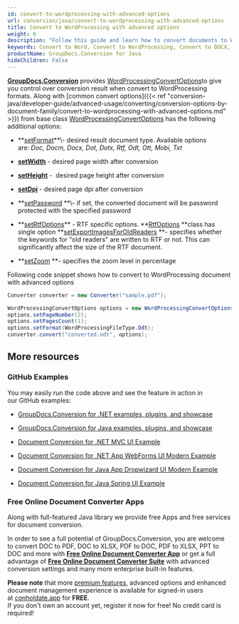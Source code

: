 ```yaml
---
id: convert-to-wordprocessing-with-advanced-options
url: conversion/java/convert-to-wordprocessing-with-advanced-options
title: Convert to WordProcessing with advanced options
weight: 6
description: "Follow this guide and learn how to convert documents to Word and Open Document formats like DOC, DOCX, ODT, OTT formats with height, width, DPI and other customizations using GroupDocs.Conversion for Java."
keywords: Convert to Word, Convert to WordProcessing, Convert to DOCX, Convert to DOC
productName: GroupDocs.Conversion for Java
hideChildren: False
---
```

[**GroupDocs.Conversion**](https://products.groupdocs.com/conversion/java) provides [WordProcessingConvertOptions](https://apireference.groupdocs.com/java/conversion/com.groupdocs.conversion.options.convert/WordProcessingConvertOptions)to give you control over conversion result when convert to WordProcessing formats. Along with [common convert options]({{< ref "conversion-java/developer-guide/advanced-usage/converting/conversion-options-by-document-family/convert-to-wordprocessing-with-advanced-options.md" >}}) from base class [WordProcessingConvertOptions](https://apireference.groupdocs.com/java/conversion/com.groupdocs.conversion.options.convert/WordProcessingConvertOptions) has the following additional options:

*   **[setFormat](https://apireference.groupdocs.com/java/conversion/com.groupdocs.conversion.options.convert/ConvertOptions#setFormat(com.groupdocs.conversion.filetypes.FileType))**\- desired result document type. Available options are: *Doc, Docm, Docx, Dot, Dotx, Rtf, Odt, Ott, Mobi, Txt*
*   **[setWidth](https://apireference.groupdocs.com/java/conversion/com.groupdocs.conversion.options.convert/WordProcessingConvertOptions#setWidth(int))** - desired page width after conversion  
    
*   **[setHeight](https://apireference.groupdocs.com/java/conversion/com.groupdocs.conversion.options.convert/WordProcessingConvertOptions#setHeight(int))** -  desired page height after conversion  
    
*   **[setDpi](https://apireference.groupdocs.com/java/conversion/com.groupdocs.conversion.options.convert/WordProcessingConvertOptions#setDpi(double))** - desired page dpi after conversion  
    
*   **[setPassword](https://apireference.groupdocs.com/java/conversion/com.groupdocs.conversion.options.convert/WordProcessingConvertOptions#setPassword(java.lang.String)) **\- if set, the converted document will be password protected with the specified password
*   **[setRtfOptions](https://apireference.groupdocs.com/java/conversion/com.groupdocs.conversion.options.convert/WordProcessingConvertOptions#setRtfOptions(com.groupdocs.conversion.options.convert.RtfOptions))** - RTF specific options. **[RtfOptions](https://apireference.groupdocs.com/java/conversion/com.groupdocs.conversion.options.convert/RtfOptions) **class has single option **[setExportImagesForOldReaders](https://apireference.groupdocs.com/java/conversion/com.groupdocs.conversion.options.convert/RtfOptions#setExportImagesForOldReaders(boolean)) **\- specifies whether the keywords for "old readers" are written to RTF or not. This can significantly affect the size of the RTF document.
*   **[setZoom](https://apireference.groupdocs.com/java/conversion/com.groupdocs.conversion.options.convert/WordProcessingConvertOptions#setZoom(int)) **\- specifies the zoom level in percentage

Following code snippet shows how to convert to WordProcessing document with advanced options

```csharp
Converter converter = new Converter("sample.pdf");

WordProcessingConvertOptions options = new WordProcessingConvertOptions();
options.setPageNumber(2);
options.setPagesCount(1);
options.setFormat(WordProcessingFileType.Odt);
converter.convert("converted.odt", options);
```

## More resources

### GitHub Examples

You may easily run the code above and see the feature in action in our GitHub examples:

*   [GroupDocs.Conversion for .NET examples, plugins, and showcase](https://github.com/groupdocs-conversion/GroupDocs.Conversion-for-.NET)
    
*   [GroupDocs.Conversion for Java examples, plugins, and showcase](https://github.com/groupdocs-conversion/GroupDocs.Conversion-for-Java)
    
*   [Document Conversion for .NET MVC UI Example](https://github.com/groupdocs-conversion/GroupDocs.Conversion-for-.NET-MVC) 
    
*   [Document Conversion for .NET App WebForms UI Modern Example](https://github.com/groupdocs-conversion/GroupDocs.Conversion-for-.NET-WebForms)
    
*   [Document Conversion for Java App Dropwizard UI Modern Example](https://github.com/groupdocs-conversion/GroupDocs.Conversion-for-Java-Dropwizard)
    
*   [Document Conversion for Java Spring UI Example](https://github.com/groupdocs-conversion/GroupDocs.Conversion-for-Java-Spring)
    

### Free Online Document Converter Apps

Along with full-featured Java library we provide free Apps and free services for document conversion.

In order to see a full potential of GroupDocs.Conversion, you are welcome to convert DOC to PDF, DOC to XLSX, PDF to DOC, PDF to XLSX, PPT to DOC and more with **[Free Online Document Converter App](https://products.groupdocs.app/conversion)** or get a full advantage of **[Free Online Document Converter Suite](https://conholdate.app/features/document-converter-online)** with advanced conversion settings and many more enterprise built-in features.

**Please note** that more [premium features](https://conholdate.app/features), advanced options and enhanced document management experience is available for signed-in users at [conholdate.app](https://conholdate.app/) for **FREE**.  
If you don't own an account yet, register it now for free! No credit card is required!
